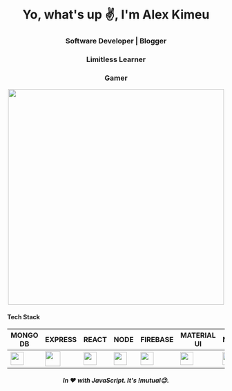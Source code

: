 <p align="center">
  <i class="fas fa-html"></i>
</p>

<h1 align="center">Yo, what's up ✌️, I'm Alex Kimeu</h1>
<h3 align="center">Software Developer | Blogger</h3>
<h3 align="center">Limitless Learner</h3>
<h3 align="center">Gamer</h3>
<div align="center">
<img src="https://github-readme-stats.vercel.app/api/?username=alexkimeu0&count_private=true&show_icons=true&theme=cobalt" style="height: 500px;" />
</div>



<h4>Tech Stack</h4>
<table>
<thead>
<tr>
<th>MONGO DB</th>
<th>EXPRESS</th>
<th>REACT</th>
<th>NODE</th>
<th>FIREBASE</th>
<th>MATERIAL UI</th>  
<th>NPM</th>
<th>JAVASCRIPT</th>
<th>LARAVEL</th>  
</tr>
</thead>
<tbody>
<tr>
  
<td><a target="_blank" rel="noopener noreferrer" href="https://camo.githubusercontent.com/f72f377226de9f17aa8de60aacd287069503c807/68747470733a2f2f63646e2e737667706f726e2e636f6d2f6c6f676f732f68746d6c2d352e737667"><img height="30px" src="https://camo.githubusercontent.com/f72f377226de9f17aa8de60aacd287069503c807/68747470733a2f2f63646e2e737667706f726e2e636f6d2f6c6f676f732f68746d6c2d352e737667" data-canonical-src="https://cdn.svgporn.com/logos/html-5.svg" style="max-width:100%;"></a></td>


<td><a target="_blank" rel="noopener noreferrer" href="https://camo.githubusercontent.com/f68dff6e71f5f47d3cbb727b0112b162b2cf32a1/68747470733a2f2f63646e2e737667706f726e2e636f6d2f6c6f676f732f6373732d332e737667"><img height="35px" src="https://camo.githubusercontent.com/f68dff6e71f5f47d3cbb727b0112b162b2cf32a1/68747470733a2f2f63646e2e737667706f726e2e636f6d2f6c6f676f732f6373732d332e737667" data-canonical-src="https://cdn.svgporn.com/logos/css-3.svg" style="max-width:100%;"></a></td>


<td><a target="_blank" rel="noopener noreferrer" href="https://camo.githubusercontent.com/21a9e6f9bdaf1bbe47706acfe4c2889b7085de22/68747470733a2f2f63646e2e737667706f726e2e636f6d2f6c6f676f732f736173732e737667"><img height="30px" src="https://camo.githubusercontent.com/21a9e6f9bdaf1bbe47706acfe4c2889b7085de22/68747470733a2f2f63646e2e737667706f726e2e636f6d2f6c6f676f732f736173732e737667" data-canonical-src="https://cdn.svgporn.com/logos/sass.svg" style="max-width:100%;"></a></td>


<td><a target="_blank" rel="noopener noreferrer" href="https://camo.githubusercontent.com/b315304d2c6f42c40ba107ab2e537d3621802f0c/68747470733a2f2f63646e2e737667706f726e2e636f6d2f6c6f676f732f626f6f7473747261702e737667"><img height="30px" src="https://camo.githubusercontent.com/b315304d2c6f42c40ba107ab2e537d3621802f0c/68747470733a2f2f63646e2e737667706f726e2e636f6d2f6c6f676f732f626f6f7473747261702e737667" data-canonical-src="https://cdn.svgporn.com/logos/bootstrap.svg" style="max-width:100%;"></a></td>


<td><a target="_blank" rel="noopener noreferrer" href="https://camo.githubusercontent.com/b315304d2c6f42c40ba107ab2e537d3621802f0c/68747470733a2f2f63646e2e737667706f726e2e636f6d2f6c6f676f732f626f6f7473747261702e737667"><img height="30px" src="https://camo.githubusercontent.com/b315304d2c6f42c40ba107ab2e537d3621802f0c/68747470733a2f2f63646e2e737667706f726e2e636f6d2f6c6f676f732f626f6f7473747261702e737667" data-canonical-src="https://cdn.svgporn.com/logos/bootstrap.svg" style="max-width:100%;"></a></td>


<td><a target="_blank" rel="noopener noreferrer" href="https://camo.githubusercontent.com/5eb5f2935cccea12b8d4bfac510a115a2626318a/68747470733a2f2f63646e2e737667706f726e2e636f6d2f6c6f676f732f7461696c77696e646373732d69636f6e2e737667"><img height="30px" src="https://camo.githubusercontent.com/5eb5f2935cccea12b8d4bfac510a115a2626318a/68747470733a2f2f63646e2e737667706f726e2e636f6d2f6c6f676f732f7461696c77696e646373732d69636f6e2e737667" data-canonical-src="https://cdn.svgporn.com/logos/tailwindcss-icon.svg" style="max-width:100%;"></a></td>


<td><a target="_blank" rel="noopener noreferrer" href="https://camo.githubusercontent.com/a2a5e429e6c4896eb02161f0c7162989f012ded4/68747470733a2f2f63646e2e737667706f726e2e636f6d2f6c6f676f732f6e706d2e737667"><img height="30px" src="https://camo.githubusercontent.com/a2a5e429e6c4896eb02161f0c7162989f012ded4/68747470733a2f2f63646e2e737667706f726e2e636f6d2f6c6f676f732f6e706d2e737667" data-canonical-src="https://cdn.svgporn.com/logos/npm.svg" style="max-width:100%;"></a></td>


<td><a target="_blank" rel="noopener noreferrer" href="https://camo.githubusercontent.com/1beeb3d21bd0b20daeae02856eaf2b301846fb07/68747470733a2f2f63646e2e737667706f726e2e636f6d2f6c6f676f732f6a6176617363726970742e737667"><img height="30px" src="https://camo.githubusercontent.com/1beeb3d21bd0b20daeae02856eaf2b301846fb07/68747470733a2f2f63646e2e737667706f726e2e636f6d2f6c6f676f732f6a6176617363726970742e737667" data-canonical-src="https://cdn.svgporn.com/logos/javascript.svg" style="max-width:100%;"></a></td>


</tr>
</tbody>
</table> 

</div>

***<h6 align="center">In ❤️ with JavaScript. It's !mutual😉.</h6>***
